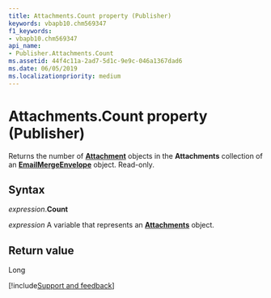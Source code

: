 ```yaml
---
title: Attachments.Count property (Publisher)
keywords: vbapb10.chm569347
f1_keywords:
- vbapb10.chm569347
api_name:
- Publisher.Attachments.Count
ms.assetid: 44f4c11a-2ad7-5d1c-9e9c-046a1367dad6
ms.date: 06/05/2019
ms.localizationpriority: medium
---
```



# Attachments.Count property (Publisher)

Returns the number of **[Attachment](Publisher.Attachment.md)** objects in the **Attachments** collection of an **[EmailMergeEnvelope](Publisher.EmailMergeEnvelope.md)** object. Read-only.


## Syntax

_expression_.**Count**

_expression_ A variable that represents an **[Attachments](Publisher.Attachments.md)** object.


## Return value

Long




[!include[Support and feedback](~/includes/feedback-boilerplate.md)]